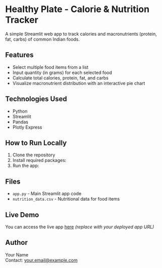 # Healthy Plate - Calorie & Nutrition Tracker

A simple Streamlit web app to track calories and macronutrients (protein, fat, carbs) of common Indian foods.

## Features

- Select multiple food items from a list  
- Input quantity (in grams) for each selected food  
- Calculate total calories, protein, fat, and carbs  
- Visualize macronutrient distribution with an interactive pie chart

## Technologies Used

- Python  
- Streamlit  
- Pandas  
- Plotly Express

## How to Run Locally

1. Clone the repository  
2. Install required packages:
3. Run the app:


## Files

- `app.py` - Main Streamlit app code  
- `nutrition_data.csv` - Nutritional data for food items

## Live Demo

You can access the live app [here](your-live-app-link) *(replace with your deployed app URL)*

## Author

Your Name  
Contact: your.email@example.com


